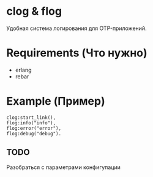 # clog & flog

Удобная система логирования для OTP-приложений.

# Requirements (Что нужно)

* erlang
* rebar

# Example (Пример)

    clog:start_link(),
    flog:info("info"),
    flog:error("error"),
    flog:debug("debug").


## TODO

Разобраться с параметрами конфигупации